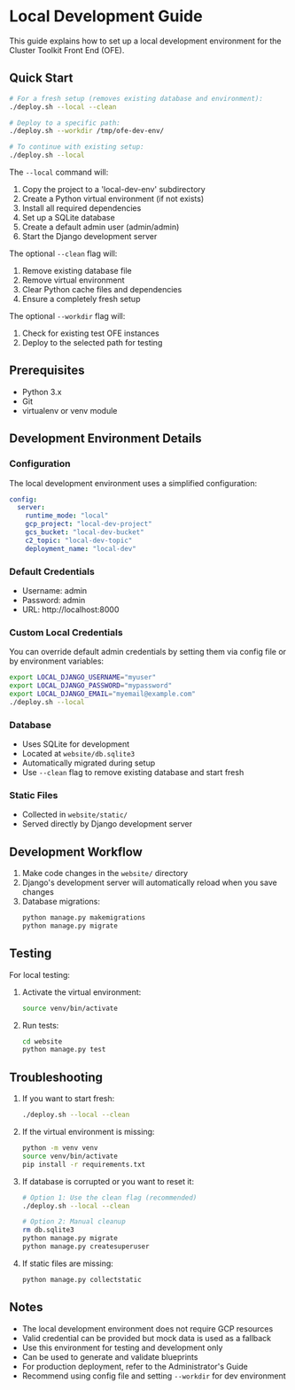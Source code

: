 # Local Development Guide

This guide explains how to set up a local development environment for the Cluster Toolkit Front End (OFE).

## Quick Start

```bash
# For a fresh setup (removes existing database and environment):
./deploy.sh --local --clean

# Deploy to a specific path:
./deploy.sh --workdir /tmp/ofe-dev-env/

# To continue with existing setup:
./deploy.sh --local
```

The `--local` command will:
1. Copy the project to a 'local-dev-env' subdirectory
2. Create a Python virtual environment (if not exists)
3. Install all required dependencies
4. Set up a SQLite database
5. Create a default admin user (admin/admin)
6. Start the Django development server

The optional `--clean` flag will:
1. Remove existing database file
2. Remove virtual environment
3. Clear Python cache files and dependencies
4. Ensure a completely fresh setup

The optional `--workdir` flag will:
1. Check for existing test OFE instances
2. Deploy to the selected path for testing

## Prerequisites

- Python 3.x
- Git
- virtualenv or venv module

## Development Environment Details

### Configuration
The local development environment uses a simplified configuration:
```yaml
config:
  server:
    runtime_mode: "local"
    gcp_project: "local-dev-project"
    gcs_bucket: "local-dev-bucket"
    c2_topic: "local-dev-topic"
    deployment_name: "local-dev"
```

### Default Credentials
- Username: admin
- Password: admin
- URL: http://localhost:8000

### Custom Local Credentials
You can override default admin credentials by setting them via config file
or by environment variables:
```bash
export LOCAL_DJANGO_USERNAME="myuser"
export LOCAL_DJANGO_PASSWORD="mypassword"
export LOCAL_DJANGO_EMAIL="myemail@example.com"
./deploy.sh --local
```

### Database
- Uses SQLite for development
- Located at `website/db.sqlite3`
- Automatically migrated during setup
- Use `--clean` flag to remove existing database and start fresh

### Static Files
- Collected in `website/static/`
- Served directly by Django development server

## Development Workflow

1. Make code changes in the `website/` directory
2. Django's development server will automatically reload when you save changes
3. Database migrations:
   ```bash
   python manage.py makemigrations
   python manage.py migrate
   ```

## Testing

For local testing:
1. Activate the virtual environment:
   ```bash
   source venv/bin/activate
   ```
2. Run tests:
   ```bash
   cd website
   python manage.py test
   ```

## Troubleshooting

1. If you want to start fresh:
   ```bash
   ./deploy.sh --local --clean
   ```

2. If the virtual environment is missing:
   ```bash
   python -m venv venv
   source venv/bin/activate
   pip install -r requirements.txt
   ```

3. If database is corrupted or you want to reset it:
   ```bash
   # Option 1: Use the clean flag (recommended)
   ./deploy.sh --local --clean

   # Option 2: Manual cleanup
   rm db.sqlite3
   python manage.py migrate
   python manage.py createsuperuser
   ```

4. If static files are missing:
   ```bash
   python manage.py collectstatic
   ```

## Notes

- The local development environment does not require GCP resources
- Valid credential can be provided but mock data is used as a fallback
- Use this environment for testing and development only
- Can be used to generate and validate blueprints
- For production deployment, refer to the Administrator's Guide
- Recommend using config file and setting `--workdir` for dev environment
